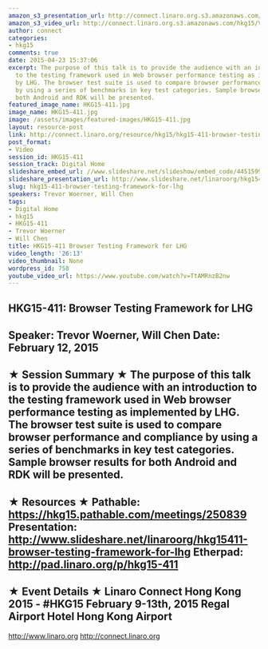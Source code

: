 ```yaml
---
amazon_s3_presentation_url: http://connect.linaro.org.s3.amazonaws.com/hkg15/Videos/02-12-Thursday/HKG15-411.pdf
amazon_s3_video_url: http://connect.linaro.org.s3.amazonaws.com/hkg15/Videos/02-12-Thursday/HKG15-411+Browser+Testing+Framework+for+LHG.mp4
author: connect
categories:
- hkg15
comments: true
date: 2015-04-23 15:37:06
excerpt: The purpose of this talk is to provide the audience with an introduction
  to the testing framework used in Web browser performance testing as implemented
  by LHG. The browser test suite is used to compare browser performance and compliance
  by using a series of benchmarks in key test categories. Sample browser results for
  both Android and RDK will be presented.
featured_image_name: HKG15-411.jpg
image_name: HKG15-411.jpg
image: /assets/images/featured-images/HKG15-411.jpg
layout: resource-post
link: http://connect.linaro.org/resource/hkg15/hkg15-411-browser-testing-framework-for-lhg/
post_format:
- Video
session_id: HKG15-411
session_track: Digital Home
slideshare_embed_url: //www.slideshare.net/slideshow/embed_code/44515999
slideshare_presentation_url: http://www.slideshare.net/linaroorg/hkg15411-browser-testing-framework-for-lhg
slug: hkg15-411-browser-testing-framework-for-lhg
speakers: Trevor Woerner, Will Chen
tags:
- Digital Home
- hkg15
- HKG15-411
- Trevor Woerner
- Will Chen
title: HKG15-411 Browser Testing Framework for LHG
video_length: '26:13'
video_thumbnail: None
wordpress_id: 758
youtube_video_url: https://www.youtube.com/watch?v=TtAMRnzB2nw
---
```


HKG15-411: Browser Testing Framework for LHG
---------------------------------------------------
Speaker: Trevor Woerner, Will Chen
Date: February 12, 2015
---------------------------------------------------
★ Session Summary ★
The purpose of this talk is to provide the audience with an introduction to the testing framework used in Web browser performance testing as implemented by LHG. The browser test suite is used to compare browser performance and compliance by using a series of benchmarks in key test categories. Sample browser results for both Android and RDK will be presented.
--------------------------------------------------
★ Resources ★
Pathable: https://hkg15.pathable.com/meetings/250839
Presentation:  http://www.slideshare.net/linaroorg/hkg15411-browser-testing-framework-for-lhg
Etherpad: http://pad.linaro.org/p/hkg15-411
---------------------------------------------------
★ Event Details ★
Linaro Connect Hong Kong 2015 - #HKG15
February 9-13th, 2015
Regal Airport Hotel Hong Kong Airport
---------------------------------------------------
http://www.linaro.org
http://connect.linaro.org
